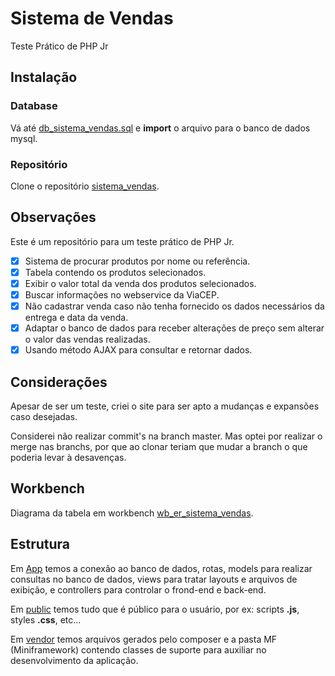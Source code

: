 # Sistema de Vendas
 Teste Prático de PHP Jr 
 
 ## Instalação
 ### Database
 Vá até [db_sistema_vendas.sql](https://github.com/RaikanBrK/Sistema_vendas/blob/main/database/db_sistema_vendas.sql) e **import** o arquivo para o banco de dados mysql.
 
 ### Repositório
 Clone o repositório [sistema_vendas](https://github.com/RaikanBrK/Sistema_vendas.git).
  
 ## Observações
 Este é um repositório para um teste prático de PHP Jr.
 
 - [x] Sistema de procurar produtos por nome ou referência.
 - [x] Tabela contendo os produtos selecionados.
 - [x] Exibir o valor total da venda dos produtos selecionados.
 - [x] Buscar informações no webservice da ViaCEP.
 - [x] Não cadastrar venda caso não tenha fornecido os dados necessários da entrega e data da venda.
 - [x] Adaptar o banco de dados para receber alterações de preço sem alterar o valor das vendas realizadas.
 - [x] Usando método AJAX para consultar e retornar dados.
 
 ## Considerações
 Apesar de ser um teste, criei o site para ser apto a mudanças e expansões caso desejadas.
 
 Considerei não realizar commit's na branch master. Mas optei por realizar o merge nas branchs, por que ao clonar teriam que mudar a branch o que poderia levar à desavenças.
 
 ## Workbench
 Diagrama da tabela em workbench [wb_er_sistema_vendas](https://github.com/RaikanBrK/Sistema_vendas/blob/main/database/wb_er_sistema_vendas.mwb).
 
 ## Estrutura
 Em [App](https://github.com/RaikanBrK/Sistema_vendas/tree/main/sistema_vendas/App) temos a conexão ao banco de dados, rotas, models para realizar consultas no banco de dados, views para tratar layouts e arquivos de exibição, e controllers para controlar o frond-end e back-end.
 
 Em [public](https://github.com/RaikanBrK/Sistema_vendas/tree/main/sistema_vendas/public) temos tudo que é público para o usuário, por ex: scripts **.js**, styles **.css**, etc...
 
 Em [vendor](https://github.com/RaikanBrK/Sistema_vendas/tree/main/sistema_vendas/vendor) temos arquivos gerados pelo composer e a pasta MF (Miniframework) contendo classes de suporte para auxiliar no desenvolvimento da aplicação.
